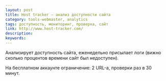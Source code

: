 ```yaml
---
layout: post
title: Host tracker — анализ доступности сайта
category: tools-webmaster, analytics
tags: доступность, мониторинг, проверка, сайт
link: http://www.host-tracker.com/
description:
keywords:
---
```


<p>Анализирует доступность сайта, еженедельно присылает логи (вижно сколько процентов времени сайт был недоступен).</p>
<p>На бесплатном аккаунте ограничение: 2 URL-а, проверки раз в 30 минут.</p>
